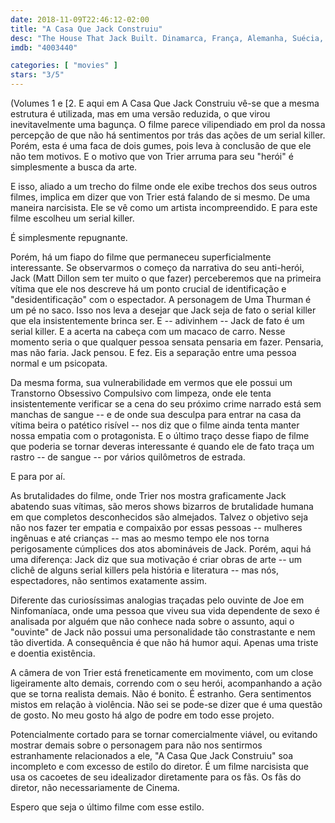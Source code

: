 ```yaml
---
date: 2018-11-09T22:46:12-02:00
title: "A Casa Que Jack Construiu"
desc: "The House That Jack Built. Dinamarca, França, Alemanha, Suécia, 2018. Escrito por Lars von Trier baseado na história de Jenle Hallund. Dirigido por von Trier. Com Matt Dillon, Bruno Ganz, Uma Thurman. Serial killer, violência, inferno de Dante, simbologia, niilismo."
imdb: "4003440"

categories: [ "movies" ]
stars: "3/5"
---
```

 (Volumes 1 e [2. E aqui em A Casa Que Jack Construiu vê-se que a mesma estrutura é utilizada, mas em uma versão reduzida, o que virou inevitavelmente uma bagunça. O filme parece vilipendiado em prol da nossa percepção de que não há sentimentos por trás das ações de um serial killer. Porém, esta é uma faca de dois gumes, pois leva à conclusão de que ele não tem motivos. E o motivo que von Trier arruma para seu "herói" é simplesmente a busca da arte.

E isso, aliado a um trecho do filme onde ele exibe trechos dos seus outros filmes, implica em dizer que von Trier está falando de si mesmo. De uma maneira narcisista. Ele se vê como um artista incompreendido. E para este filme escolheu um serial killer.

É simplesmente repugnante.

Porém, há um fiapo do filme que permaneceu superficialmente interessante. Se observarmos o começo da narrativa do seu anti-herói, Jack (Matt Dillon sem ter muito o que fazer) perceberemos que na primeira vítima que ele nos descreve há um ponto crucial de identificação e "desidentificação" com o espectador. A personagem de Uma Thurman é um pé no saco. Isso nos leva a desejar que Jack seja de fato o serial killer que ela insistentemente brinca ser. E -- adivinhem -- Jack de fato é um serial killer. E a acerta na cabeça com um macaco de carro. Nesse momento seria o que qualquer pessoa sensata pensaria em fazer. Pensaria, mas não faria. Jack pensou. E fez. Eis a separação entre uma pessoa normal e um psicopata.

Da mesma forma, sua vulnerabilidade em vermos que ele possui um Transtorno Obsessivo Compulsivo com limpeza, onde ele tenta insistentemente verificar se a cena do seu próximo crime narrado está sem manchas de sangue -- e de onde sua desculpa para entrar na casa da vítima beira o patético risível -- nos diz que o filme ainda tenta manter nossa empatia com o protagonista. E o último traço desse fiapo de filme que poderia se tornar deveras interessante é quando ele de fato traça um rastro -- de sangue -- por vários quilômetros de estrada.

E para por aí.

As brutalidades do filme, onde Trier nos mostra graficamente Jack abatendo suas vítimas, são meros shows bizarros de brutalidade humana em que completos desconhecidos são almejados. Talvez o objetivo seja não nos fazer ter empatia e compaixão por essas pessoas -- mulheres ingênuas e até crianças -- mas ao mesmo tempo ele nos torna perigosamente cúmplices dos atos abomináveis de Jack. Porém, aqui há uma diferença: Jack diz que sua motivação é criar obras de arte -- um clichê de alguns serial killers pela história e literatura -- mas nós, espectadores, não sentimos exatamente assim.

Diferente das curiosíssimas analogias traçadas pelo ouvinte de Joe em Ninfomaníaca, onde uma pessoa que viveu sua vida dependente de sexo é analisada por alguém que não conhece nada sobre o assunto, aqui o "ouvinte" de Jack não possui uma personalidade tão constrastante e nem tão divertida. A consequência é que não há humor aqui. Apenas uma triste e doentia existência.

A câmera de von Trier está freneticamente em movimento, com um close ligeiramente alto demais, correndo com o seu herói, acompanhando a ação que se torna realista demais. Não é bonito. É estranho. Gera sentimentos mistos em relação à violência. Não sei se pode-se dizer que é uma questão de gosto. No meu gosto há algo de podre em todo esse projeto.

Potencialmente cortado para se tornar comercialmente viável, ou evitando mostrar demais sobre o personagem para não nos sentirmos estranhamente relacionados a ele, "A Casa Que Jack Construiu" soa incompleto e com excesso de estilo do diretor. É um filme narcisista que usa os cacoetes de seu idealizador diretamente para os fãs. Os fãs do diretor, não necessariamente de Cinema.

Espero que seja o último filme com esse estilo.
